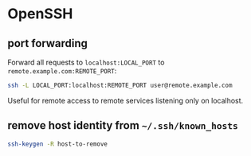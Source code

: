 # OpenSSH

## port forwarding

Forward all requests to `localhost:LOCAL_PORT` to `remote.example.com:REMOTE_PORT`:

```bash
ssh -L LOCAL_PORT:localhost:REMOTE_PORT user@remote.example.com
```

Useful for remote access to remote services listening only on localhost.




## remove host identity from `~/.ssh/known_hosts`

```bash
ssh-keygen -R host-to-remove
```
